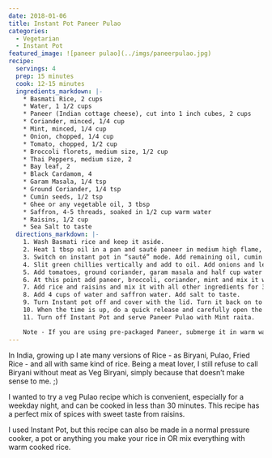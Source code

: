 ```yaml
---
date: 2018-01-06
title: Instant Pot Paneer Pulao
categories:
  - Vegetarian
  - Instant Pot
featured_image: ![paneer pulao](../imgs/paneerpulao.jpg)
recipe:
  servings: 4
  prep: 15 minutes
  cook: 12-15 minutes
  ingredients_markdown: |-
    * Basmati Rice, 2 cups
    * Water, 1 1/2 cups
    * Paneer (Indian cottage cheese), cut into 1 inch cubes, 2 cups
    * Coriander, minced, 1/4 cup
    * Mint, minced, 1/4 cup
    * Onion, chopped, 1/4 cup
    * Tomato, chopped, 1/2 cup
    * Broccoli florets, medium size, 1/2 cup
    * Thai Peppers, medium size, 2
    * Bay leaf, 2
    * Black Cardamom, 4
    * Garam Masala, 1/4 tsp
    * Ground Coriander, 1/4 tsp
    * Cumin seeds, 1/2 tsp
    * Ghee or any vegetable oil, 3 tbsp
    * Saffron, 4-5 threads, soaked in 1/2 cup warm water
    * Raisins, 1/2 cup
    * Sea Salt to taste
  directions_markdown: |-
    1. Wash Basmati rice and keep it aside.
    2. Heat 1 tbsp oil in a pan and sauté paneer in medium high flame, till it turns light brown from all sides (over cooking the paneer will make it hard). Remove from flame and set aside.
    3. Switch on instant pot in “sauté” mode. Add remaining oil, cumin seeds, bay leaves and cardamom and let it heat for 30 seconds. 
    4. Slit green chillies vertically and add to oil. Add onions and let it sauté for 2-3 minutes, till it turns light brown. Adding a pinch of salt speeds up the sautéing process.
    5. Add tomatoes, ground coriander, garam masala and half cup water in the pot. (Spice lovers, add some cayenne pepper). Water will prevent the spices from getting burnt. Keep stirring to prevent it from sticking to the surface of the pot. Sauté it for 2 minutes, or until most of the water is evaporated. This will help the spices to get cooked and not have a raw taste.
    6. At this point add paneer, broccoli, coriander, mint and mix it well with all the spices. 
    7. Add rice and raisins and mix it with all other ingredients for 30 seconds. Do not let it stick to the surface.
    8. Add 4 cups of water and saffron water. Add salt to taste.
    9. Turn Instant pot off and cover with the lid. Turn it back on to high pressure and set the timer for 5 minutes. Keep steam release handle in Sealing position.
    10. When the time is up, do a quick release and carefully open the lid.
    11. Turn off Instant Pot and serve Paneer Pulao with Mint raita.

    Note - If you are using pre-packaged Paneer, submerge it in warm water for 15 minutes before removing it from package. This will make Paneer extra soft. You can also add any vegetable you like and can follow the same recipe.
---
```

In India, growing up I ate many versions of Rice - as Biryani, Pulao, Fried Rice - and all with same kind of rice. Being a meat lover, I still refuse to call Biryani without meat as Veg Biryani, simply because that doesn’t make sense to me. ;) 

I wanted to try a veg Pulao recipe which is convenient, especially for a weekday night, and can be cooked in less than 30 minutes. This recipe has a perfect mix of spices with sweet taste from raisins.

I used Instant Pot, but this recipe can also be made in a normal pressure cooker, a pot or anything you make your rice in OR mix everything with warm cooked rice.
